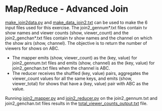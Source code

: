 # Map/Reduce - Advanced Join
[make_join2data.py](https://github.com/juliaawu/coursera-hadoop-platform-and-application-framework/blob/master/map-reduce/joining-data-assignment/advanced-join/make_join2data.py) and [make_data_join2.txt](https://github.com/juliaawu/coursera-hadoop-platform-and-application-framework/blob/master/map-reduce/joining-data-assignment/advanced-join/make_data_join2.txt) can be used to make the 6 input files used for this exercise. The join2_gennum*.txt files contain tv show names and viewer counts (show, viewer_count) and the join2_genchan*.txt files contain tv show names and the channel on which the show airs (show, channel). The objective is to return the number of viewers for shows on ABC.

   - The mapper emits (show, viewer_count) as the (key, value) for join2_gennum.txt files and emits (show, channel) as the (key, value) for join2_genchan.txt files when the channel is ABC.
   - The reducer receives the shuffled (key, value) pairs, aggregates the viewer_count values for all the same keys, and emits (show, viewer_total) for shows that have a (key, value) pair with ABC as the value.

Running [join2_mapper.py](https://github.com/juliaawu/coursera-hadoop-platform-and-application-framework/blob/master/map-reduce/joining-data-assignment/advanced-join/join2_mapper.py) and [join2_reducer.py](https://github.com/juliaawu/coursera-hadoop-platform-and-application-framework/blob/master/map-reduce/joining-data-assignment/advanced-join/join2_reducer.py) on the join2_gennum.txt and join2_genchan.txt files results in the [total_viewer_counts_output.txt](https://github.com/juliaawu/coursera-hadoop-platform-and-application-framework/blob/master/map-reduce/joining-data-assignment/advanced-join/total_viewer_counts_output.txt) file.